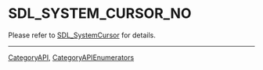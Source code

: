 # SDL_SYSTEM_CURSOR_NO

Please refer to [SDL_SystemCursor](SDL_SystemCursor) for details.

----
[CategoryAPI](CategoryAPI), [CategoryAPIEnumerators](CategoryAPIEnumerators)

